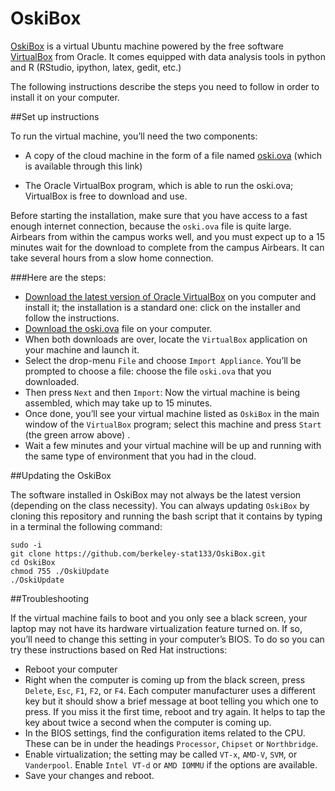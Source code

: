 OskiBox
=======

[OskiBox](http://www.stat.berkeley.edu/share/scf/oski.ova) is a virtual Ubuntu machine powered by the free software [VirtualBox](https://www.virtualbox.org/wiki/Downloads) from Oracle. It comes equipped with data analysis tools in python and R (RStudio, ipython, latex, gedit, etc.)

The following instructions describe the steps you need to follow in order to install it on your computer. 


##Set up instructions


To run the virtual machine, you’ll need the two components:

* A copy of the cloud machine in the form of a file named [oski.ova](http://www.stat.berkeley.edu/share/scf/oski.ova) (which is available through this link)

* The Oracle VirtualBox program, which is able to run the oski.ova; VirtualBox is free to download and use. 

Before starting the installation, make sure that you have access to a fast enough internet connection, because the `oski.ova` file is quite large. Airbears from within the campus works well, and you must expect up to a 15 minutes wait for the download to complete from the campus Airbears. It can take several hours from a slow home connection. 

###Here are the steps:

* [Download the latest version of Oracle VirtualBox](https://www.virtualbox.org/wiki/Downloads) on you computer and install it; the installation is a standard one: click on the installer and follow the instructions.
* [Download the oski.ova](http://www.stat.berkeley.edu/share/scf/oski.ova) file on your computer.
* When both downloads are over, locate the `VirtualBox` application on your machine and launch it.
* Select the drop-menu `File` and choose `Import Appliance`. You’ll be prompted to choose a file: choose the file `oski.ova` that you downloaded.
* Then press `Next` and then `Import`: Now the virtual machine is being assembled, which may take up to 15 minutes.
* Once done, you’ll see your virtual machine listed as `OskiBox` in the main window of the `VirtualBox` program; select this machine and press `Start` (the green arrow above) .
* Wait a few minutes and your virtual machine will be up and running with the same type of environment that you had in the cloud.


##Updating the OskiBox

The software installed in OskiBox may not always be the latest version (depending on the class necessity). You can always updating `OskiBox` by cloning this repository and running the bash script that it contains by typing in a terminal the following command:

```
sudo -i
git clone https://github.com/berkeley-stat133/OskiBox.git
cd OskiBox
chmod 755 ./OskiUpdate
./OskiUpdate
```





##Troubleshooting

If the virtual machine fails to boot and you only see a black screen, your laptop may not have its hardware virtualization feature turned on. If so, you’ll need to change this setting in your computer’s BIOS. To do so you can try these instructions based on Red Hat instructions:

* Reboot your computer
* Right when the computer is coming up from the black screen, press `Delete`, `Esc`, `F1`, `F2`, or `F4`. Each computer manufacturer uses a different key but it should show a brief message at boot telling you which one to press. If you miss it the first time, reboot and try again. It helps to tap the key about twice a second when the computer is coming up.
* In the BIOS settings, find the configuration items related to the CPU. These can be in under the headings `Processor`, `Chipset` or `Northbridge`.
* Enable virtualization; the setting may be called `VT-x`, `AMD-V`, `SVM`, or `Vanderpool`. Enable `Intel VT-d` or `AMD IOMMU` if the options are available.
* Save your changes and reboot.


